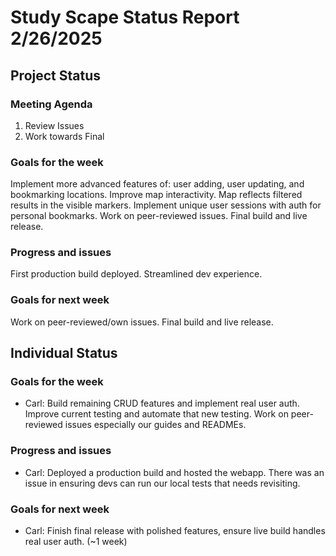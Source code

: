 # Study Scape Status Report 2/26/2025

## Project Status

### Meeting Agenda
1. Review Issues
2. Work towards Final

### Goals for the week
Implement more advanced features of: user adding, user updating, and bookmarking locations. Improve map interactivity. Map reflects filtered results in the visible markers. Implement unique user sessions with auth for personal bookmarks. Work on peer-reviewed issues. Final build and live release.

### Progress and issues
First production build deployed. Streamlined dev experience.

### Goals for next week
Work on peer-reviewed/own issues. Final build and live release.

## Individual Status

### Goals for the week
- Carl: Build remaining CRUD features and implement real user auth. Improve current testing and automate that new testing. Work on peer-reviewed issues especially our guides and READMEs.


### Progress and issues
- Carl: Deployed a production build and hosted the webapp. There was an issue in ensuring devs can run our local tests that needs revisiting.


### Goals for next week
- Carl: Finish final release with polished features, ensure live build handles real user auth. (~1 week)
